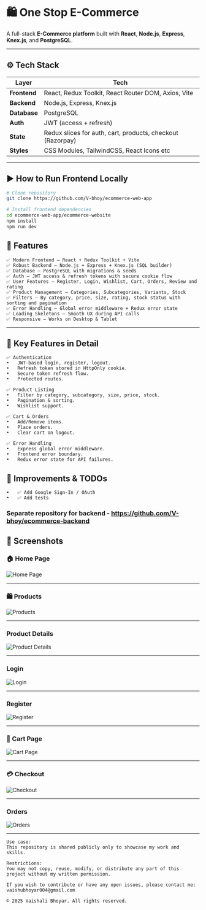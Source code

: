 # 🛍️ One Stop E-Commerce

A full-stack **E-Commerce platform** built with **React**, **Node.js**, **Express**, **Knex.js**, and **PostgreSQL**.

---

## ⚙️ Tech Stack

| Layer    | Tech                                                           |
|----------|----------------------------------------------------------------|
| **Frontend** | React, Redux Toolkit, React Router DOM, Axios, Vite        |
| **Backend** | Node.js, Express, Knex.js                                   |
| **Database** | PostgreSQL                                                 |
| **Auth** | JWT (access + refresh)                                         |
| **State** | Redux slices for auth, cart, products, checkout  (Razorpay)   |
| **Styles** | CSS Modules, TailwindCSS, React Icons etc                    |

---

## ▶️ How to Run Frontend Locally

```bash
# Clone repository
git clone https://github.com/V-bhoy/ecommerce-web-app

# Install frontend dependencies
cd ecommerce-web-app/ecommerce-website
npm install
npm run dev
```

## 📌 Features

```
✅ Modern Frontend — React + Redux Toolkit + Vite  
✅ Robust Backend — Node.js + Express + Knex.js (SQL builder)  
✅ Database — PostgreSQL with migrations & seeds  
✅ Auth — JWT access & refresh tokens with secure cookie flow  
✅ User Features — Register, Login, Wishlist, Cart, Orders, Review and rating 
✅ Product Management — Categories, Subcategories, Variants, Stock 
✅ Filters — By category, price, size, rating, stock status with sorting and pagination
✅ Error Handling — Global error middleware + Redux error state  
✅ Loading Skeletons — Smooth UX during API calls  
✅ Responsive — Works on Desktop & Tablet
```

---

## 📌 Key Features in Detail

```
✅ Authentication
•	JWT-based login, register, logout.
•	Refresh token stored in HttpOnly cookie.
•	Secure token refresh flow.
•	Protected routes.

✅ Product Listing
•	Filter by category, subcategory, size, price, stock.
•	Pagination & sorting.
•	Wishlist support.

✅ Cart & Orders
•	Add/Remove items.
•	Place orders.
•	Clear cart on logout.

✅ Error Handling
•	Express global error middleware.
•	Frontend error boundary.
•	Redux error state for API failures.
```

## 🧩 Improvements & TODOs
```
•	✅ Add Google Sign-In / OAuth
•	✅ Add tests
```

### Separate repository for backend - https://github.com/V-bhoy/ecommerce-backend

## 📸 Screenshots

### 🏠 Home Page
![Home Page](./docs/homepage.png)

---

### 🛍️ Products
![Products](./docs/products.png)

---

### Product Details
![Product Details](./docs/product-details.png)

---

### Login
![Login](./docs/login.png)

---

### Register
![Register](./docs/register.png)

---

### 🛒 Cart Page
![Cart Page](./docs/cart.png)

---

### 💳 Checkout
![Checkout](./docs/checkout.png)

---

### Orders
![Orders](./docs/orders.png)

---

```plaintext
Use case: 
This repository is shared publicly only to showcase my work and skills.

Restrictions: 
You may not copy, reuse, modify, or distribute any part of this project without my written permission.

If you wish to contribute or have any open issues, please contact me: vaishubhoyar004@gmail.com

© 2025 Vaishali Bhoyar. All rights reserved.
```


